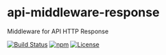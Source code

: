# api-middleware-response
Middleware for API HTTP Response

[![Build Status](https://circleci.com/gh/Oda2/api-middleware-response.svg?style=svg)](https://circleci.com/gh/Oda2/api-middleware-response)
[![npm](https://img.shields.io/npm/dm/sequelize.svg?maxAge=2592000)](https://www.npmjs.com/package/sequelize)
[![License](https://img.shields.io/npm/l/sequelize.svg?maxAge=2592000?style=plastic)](https://github.com/oda2/api-middleware-response/blob/master/LICENSE)
